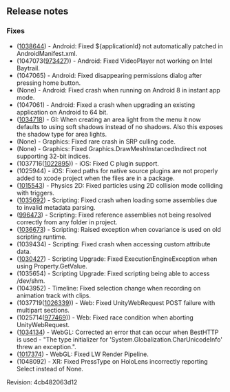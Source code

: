 ## Release notes

### Fixes

-   ([1038644](https://issuetracker.unity3d.com/product/unity/issues/guid/1038644/)) - Android: Fixed \${applicationId} not automatically patched in AndroidManifest.xml.
-   (1047073([973427](https://issuetracker.unity3d.com/product/unity/issues/guid/973427/))) - Android: Fixed VideoPlayer not working on Intel Baytrail.
-   \(1047065\) - Android: Fixed disappearing permissions dialog after pressing home button.
-   (None) - Android: Fixed crash when running on Android 8 in instant app mode.
-   \(1047061\) - Android: Fixed a crash when upgrading an existing application on Android to 64 bit.
-   ([1034718](https://issuetracker.unity3d.com/product/unity/issues/guid/1034718/)) - GI: When creating an area light from the menu it now defaults to using soft shadows instead of no shadows. Also this exposes the shadow type for area lights.
-   (None) - Graphics: Fixed rare crash in SRP culling code.
-   (None) - Graphics: Fixed Graphics.DrawMeshInstancedIndirect not supporting 32-bit indices.
-   (1037716([1022895](https://issuetracker.unity3d.com/product/unity/issues/guid/1022895/))) - iOS: Fixed C plugin support.
-   \(1025944\) - iOS: Fixed paths for native source plugins are not properly added to xcode project when the files are in a package.
-   ([1015543](https://issuetracker.unity3d.com/product/unity/issues/guid/1015543/)) - Physics 2D: Fixed particles using 2D collision mode colliding with triggers.
-   ([1035692](https://issuetracker.unity3d.com/product/unity/issues/guid/1035692/)) - Scripting: Fixed crash when loading some assemblies due to invalid metadata parsing.
-   ([996473](https://issuetracker.unity3d.com/product/unity/issues/guid/996473/)) - Scripting: Fixed reference assemblies not being resolved correctly from any folder in project.
-   ([1036673](https://issuetracker.unity3d.com/product/unity/issues/guid/1036673/)) - Scripting: Raised exception when covariance is used on old scripting runtime.
-   \(1039434\) - Scripting: Fixed crash when accessing custom attribute data.
-   ([1030427](https://issuetracker.unity3d.com/product/unity/issues/guid/1030427/)) - Scripting Upgrade: Fixed ExecutionEngineException when using Property.GetValue.
-   \(1035654\) - Scripting Upgrade: Fixed scripting being able to access /dev/shm.
-   \(1043952\) - Timeline: Fixed selection change when recording on animation track with clips.
-   (1037719([1026339](https://issuetracker.unity3d.com/product/unity/issues/guid/1026339/))) - Web: Fixed UnityWebRequest POST failure with multipart sections.
-   (1025714([977469](https://issuetracker.unity3d.com/product/unity/issues/guid/977469/))) - Web: Fixed race condition when aborting UnityWebRequest.
-   ([1034134](https://issuetracker.unity3d.com/product/unity/issues/guid/1034134/)) - WebGL: Corrected an error that can occur when BestHTTP is used - \"The type initializer for \'System.Globalization.CharUnicodeInfo\' threw an exception.\".
-   ([1017374](https://issuetracker.unity3d.com/product/unity/issues/guid/1017374/)) - WebGL: Fixed LW Render Pipeline.
-   \(1048092\) - XR: Fixed PressType on HoloLens incorrectly reporting Select instead of None.

Revision: 4cb482063d12

